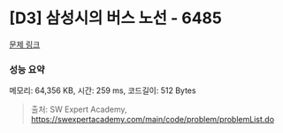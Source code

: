 # [D3] 삼성시의 버스 노선 - 6485 

[문제 링크](https://swexpertacademy.com/main/code/problem/problemDetail.do?contestProbId=AWczm7QaACgDFAWn) 

### 성능 요약

메모리: 64,356 KB, 시간: 259 ms, 코드길이: 512 Bytes



> 출처: SW Expert Academy, https://swexpertacademy.com/main/code/problem/problemList.do